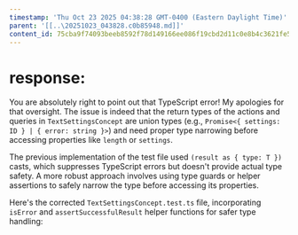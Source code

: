 ```yaml
---
timestamp: 'Thu Oct 23 2025 04:38:28 GMT-0400 (Eastern Daylight Time)'
parent: '[[..\20251023_043828.c0b85948.md]]'
content_id: 75cba9f74093beeb8592f78d149166ee086f19cbd2d11c0e8b4c3621fe5ee69a
---
```


# response:

You are absolutely right to point out that TypeScript error! My apologies for that oversight. The issue is indeed that the return types of the actions and queries in `TextSettingsConcept` are union types (e.g., `Promise<{ settings: ID } | { error: string }>`) and need proper type narrowing before accessing properties like `length` or `settings`.

The previous implementation of the test file used `(result as { type: T })` casts, which suppresses TypeScript errors but doesn't provide actual type safety. A more robust approach involves using type guards or helper assertions to safely narrow the type before accessing its properties.

Here's the corrected `TextSettingsConcept.test.ts` file, incorporating `isError` and `assertSuccessfulResult` helper functions for safer type handling:
